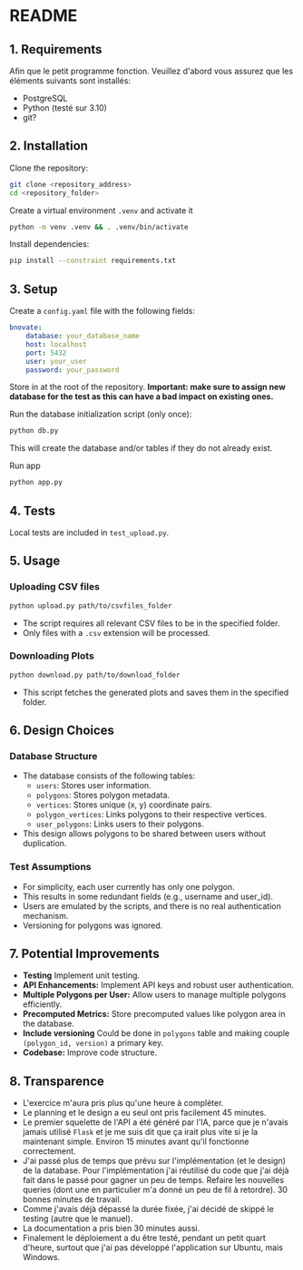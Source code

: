 # README

## 1. Requirements

Afin que le petit programme fonction. Veuillez d'abord vous assurez que les éléments suivants sont installés:

- PostgreSQL
- Python (testé sur 3.10)
- git?

## 2. Installation

Clone the repository:
```bash
git clone <repository_address>
cd <repository_folder>
```

Create a virtual environment `.venv` and activate it
```bash
python -m venv .venv && . .venv/bin/activate
```

Install dependencies:
```bash
pip install --constraint requirements.txt
```
## 3. Setup
Create a `config.yaml` file with the following fields:
```yaml
bnovate:
    database: your_database_name
    host: localhost
    port: 5432
    user: your_user
    password: your_password
```
Store in at the root of the repository.
**Important: make sure to assign new database for the test as this can have a bad impact on existing ones.**

Run the database initialization script (only once):
```bash
python db.py
```
This will create the database and/or tables if they do not already exist.

Run app
```bash
python app.py
```
## 4. Tests

Local tests are included in `test_upload.py`.

## 5. Usage

### Uploading CSV files
```bash
python upload.py path/to/csvfiles_folder
```
- The script requires all relevant CSV files to be in the specified folder.
- Only files with a `.csv` extension will be processed.

### Downloading Plots
```bash
python download.py path/to/download_folder
```
- This script fetches the generated plots and saves them in the specified folder.

## 6. Design Choices

### Database Structure
- The database consists of the following tables:
  - `users`: Stores user information.
  - `polygons`: Stores polygon metadata.
  - `vertices`: Stores unique (x, y) coordinate pairs.
  - `polygon_vertices`: Links polygons to their respective vertices.
  - `user_polygons`: Links users to their polygons.
- This design allows polygons to be shared between users without duplication.

### Test Assumptions
- For simplicity, each user currently has only one polygon.
- This results in some redundant fields (e.g., username and user_id).
- Users are emulated by the scripts, and there is no real authentication mechanism.
- Versioning for polygons was ignored.

## 7. Potential Improvements

- **Testing** Implement unit testing.
- **API Enhancements:** Implement API keys and robust user authentication.
- **Multiple Polygons per User:** Allow users to manage multiple polygons efficiently.
- **Precomputed Metrics:** Store precomputed values like polygon area in the database.
- **Include versioning** Could be done in `polygons` table and making couple `(polygon_id, version)` a primary key.
- **Codebase:** Improve code structure.

## 8. Transparence
- L'exercice m'aura pris plus qu'une heure à compléter.
- Le planning et le design a eu seul ont pris facilement 45 minutes.
- Le premier squelette de l'API a été généré par l'IA, parce que je n'avais jamais utilisé `Flask` et je me suis dit que ça irait plus vite si je la maintenant simple. Environ 15 minutes avant qu'il fonctionne correctement.
- J'ai passé plus de temps que prévu sur l'implémentation (et le design) de la database. Pour l'implémentation j'ai réutilisé du code que j'ai déjà fait dans le passé pour gagner un peu de temps. Refaire les nouvelles queries (dont une en particulier m'a donné un peu de fil à retordre). 30 bonnes minutes de travail.
- Comme j'avais déjà dépassé la durée fixée, j'ai décidé de skippé le testing (autre que le manuel).
- La documentation a pris bien 30 minutes aussi.
- Finalement le déploiement a du être testé, pendant un petit quart d'heure, surtout que j'ai pas développé l'application sur Ubuntu, mais Windows.

